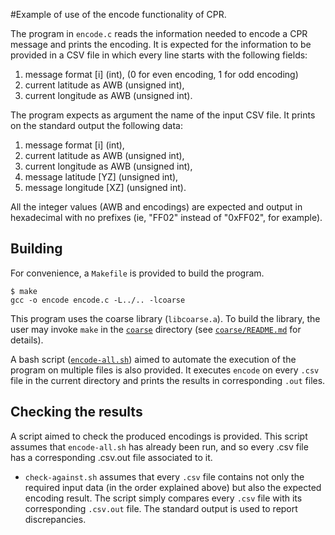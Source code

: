 #Example of use of the encode functionality of CPR.

The program in `encode.c` reads the information needed to encode a CPR message and prints the encoding.
It is expected for the information to be provided in a CSV file in
which every line starts with the following fields:

 1) message format [i] (int), (0 for even encoding, 1 for odd encoding)
 2) current latitude as AWB (unsigned int),
 3) current longitude as AWB (unsigned int).

The program expects as argument the name of the input CSV file. 
It prints on the standard output the following data:

 1) message format [i] (int),
 2) current latitude as AWB (unsigned int),
 3) current longitude as AWB (unsigned int),
 4) message latitude [YZ] (unsigned int),
 5) message longitude [XZ] (unsigned int).
 
All the integer values (AWB and encodings) are expected and output in hexadecimal with no prefixes (ie, "FF02" instead of "0xFF02", for example).

## Building

For convenience, a `Makefile` is provided to build the program.
```shell
$ make
gcc -o encode encode.c -L../.. -lcoarse 
```

This program uses the coarse library (`libcoarse.a`). 
To build the library, the user may invoke `make` in the [`coarse`](`../../`) directory (see [`coarse/README.md`](`../../README.md`) for details).

A bash script ([`encode-all.sh`](encode-all.sh)) aimed to automate the
execution of the program on multiple files is also provided.
It executes `encode` on every `.csv` file in the current directory and prints the results in corresponding `.out` files.

## Checking the results

A script aimed to check the produced encodings is provided. This
script assumes that `encode-all.sh` has already been run, and so every
.csv file has a corresponding .csv.out file associated to it. 

* `check-against.sh` assumes that every `.csv` file contains not only the required input data (in the order explained above) but also the expected encoding result. The script simply compares every `.csv` file with its corresponding `.csv.out` file. The standard output is used to report discrepancies.
